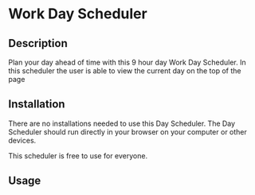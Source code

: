 # Work Day Scheduler

## Description 
Plan your day ahead of time with this 9 hour day Work Day Scheduler. In this scheduler the user is able to view the current day on the top of the page 

## Installation

There are no installations needed to use this Day Scheduler. The Day Scheduler should run directly in your browser on your computer or other devices.

This scheduler is free to use for everyone.

## Usage


